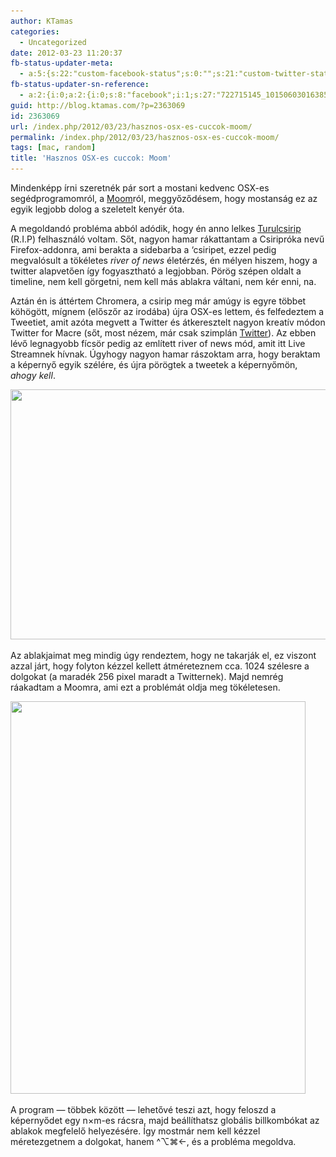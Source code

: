 ```yaml
---
author: KTamas
categories:
  - Uncategorized
date: 2012-03-23 11:20:37
fb-status-updater-meta:
  - a:5:{s:22:"custom-facebook-status";s:0:"";s:21:"custom-twitter-status";s:0:"";s:7:"fb-push";s:1:"1";s:7:"tw-push";s:1:"1";s:4:"push";s:1:"1";}
fb-status-updater-sn-reference:
  - a:2:{i:0;a:2:{i:0;s:8:"facebook";i:1;s:27:"722715145_10150603016385146";}i:1;a:2:{i:0;s:7:"twitter";i:1;s:19:"1.8313617415879E+17";}}
guid: http://blog.ktamas.com/?p=2363069
id: 2363069
url: /index.php/2012/03/23/hasznos-osx-es-cuccok-moom/
permalink: /index.php/2012/03/23/hasznos-osx-es-cuccok-moom/
tags: [mac, random]
title: 'Hasznos OSX-es cuccok: Moom'
---
```


Mindenképp írni szeretnék pár sort a mostani kedvenc OSX-es segédprogramomról, a [Moom](http://manytricks.com/moom/)ról, meggyőződésem, hogy mostanság ez az egyik legjobb dolog a szeletelt kenyér óta.

A megoldandó probléma abból adódik, hogy én anno lelkes [Turulcsirip](http://www.turulcsirip.hu) (R.I.P) felhasználó voltam. Sőt, nagyon hamar rákattantam a Csiripróka nevű Firefox-addonra, ami berakta a sidebarba a &#8216;csiripet, ezzel pedig megvalósult a tökéletes _river of news_ életérzés, én mélyen hiszem, hogy a twitter alapvetően így fogyasztható a legjobban. Pörög szépen oldalt a timeline, nem kell görgetni, nem kell más ablakra váltani, nem kér enni, na.

Aztán én is áttértem Chromera, a csirip meg már amúgy is egyre többet köhögött, mígnem (előszőr az irodába) újra OSX-es lettem, és felfedeztem a Tweetiet, amit azóta megvett a Twitter és átkeresztelt nagyon kreatív módon Twitter for Macre (sőt, most nézem, már csak szimplán [Twitter](http://itunes.apple.com/us/app/twitter/id409789998?mt=12)). Az ebben lévő legnagyobb fícsör pedig az említett river of news mód, amit itt Live Streamnek hívnak. Úgyhogy nagyon hamar rászoktam arra, hogy beraktam a képernyő egyik szélére, és újra pörögtek a tweetek a képernyőmön, _ahogy kell_.

[<img class="aligncenter size-large wp-image-2363070" title="ron" src="/wp-content/uploads/2012/03/1h-1024x640.png" alt="" width="640" height="400" srcset="/wp-content/uploads/2012/03/1h-1024x640.png 1024w, /wp-content/uploads/2012/03/1h-300x187.png 300w, /wp-content/uploads/2012/03/1h.png 1280w" sizes="(max-width: 640px) 100vw, 640px" />](/wp-content/uploads/2012/03/1h.png)

Az ablakjaimat meg mindig úgy rendeztem, hogy ne takarják el, ez viszont azzal járt, hogy folyton kézzel kellett átméreteznem cca. 1024 szélesre a dolgokat (a maradék 256 pixel maradt a Twitternek). Majd nemrég ráakadtam a Moomra, ami ezt a problémát oldja meg tökéletesen.

[<img class="aligncenter size-full wp-image-2363071" title="moom" src="/wp-content/uploads/2012/03/1i.png" alt="" width="472" height="628" srcset="/wp-content/uploads/2012/03/1i.png 472w, /wp-content/uploads/2012/03/1i-225x300.png 225w" sizes="(max-width: 472px) 100vw, 472px" />](/wp-content/uploads/2012/03/1i.png)

A program &#8212; többek között &#8212; lehetővé teszi azt, hogy feloszd a képernyődet egy n×m-es rácsra, majd beállíthatsz globális billkombókat az ablakok megfelelő helyezésére. Így mostmár nem kell kézzel méretezgetnem a dolgokat, hanem ^⌥⌘←, és a probléma megoldva.
